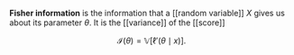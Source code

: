 **Fisher information** is the information that a [[random variable]] $X$ gives us about its parameter $\theta$. It is the [[variance]] of the [[score]]

$$
\mathcal{I}(\theta) = \mathbb{V}\left[\ell'(\theta \mid x)\right].
$$